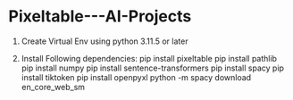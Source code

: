 # Pixeltable---AI-Projects

1. Create Virtual Env using python 3.11.5 or later

2. Install Following dependencies:
   pip install pixeltable
   pip install pathlib
   pip install numpy
   pip install sentence-transformers
   pip install spacy
   pip install tiktoken
   pip install openpyxl
   python -m spacy download en_core_web_sm

